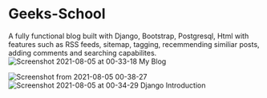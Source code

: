 # Geeks-School
A fully functional blog built with Django, Bootstrap, Postgresql, Html with features such as RSS feeds, sitemap, tagging, recemmending similiar posts, adding comments and 
searching capabilites.
![Screenshot 2021-08-05 at 00-33-18 My Blog](https://user-images.githubusercontent.com/56576381/128329075-8142d01f-d3cb-4962-9508-63744ebdbd08.png)

![Screenshot from 2021-08-05 00-38-27](https://user-images.githubusercontent.com/56576381/128329271-e2cd4e52-9edf-48bb-8099-de83a2594d5e.png)
![Screenshot 2021-08-05 at 00-34-29 Django Introduction](https://user-images.githubusercontent.com/56576381/128329969-2a143ad3-6bb2-4e12-a0ab-444dcd1183dc.png)
